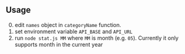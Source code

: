 ## Usage

0. edit `names` object in `categoryName` function.
1. set environment variable `API_BASE` and `API_URL`
2. run `node stat.js MM` where `MM` is month (e.g. `05`). Currently it only supports month in the current year 